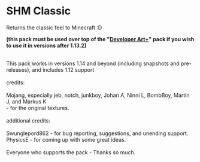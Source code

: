 # SHM Classic
Returns the classic feel to Minecraft :D

<b>(this pack must be used over top of the "[Developer Art+](https://github.com/shmoobalizer/developer_art_plus/)" pack if you wish to use it in versions after 1.13.2)</b>

<br>
This pack works in versions 1.14 and beyond (including snapshots and pre-releases), and includes 1.12 support

<br>
<br>
credits:

<br>
<br>
Mojang, 
especially jeb, notch, junkboy, Johan A, Ninni L, BombBoy, Martin J, and Markus K <br>
 - for the original textures. 

<br>
<br>
additional credits: 

<br>
<br>
Swunglepord862 - for bug reporting, suggestions, and unending support. <br>
PhysicsE - for coming up with some great ideas. 

<br>
<br>
Everyone who supports the pack - Thanks so much. 

